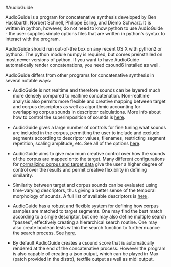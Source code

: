 #AudioGuide

AudioGuide is a program for concatenative synthesis developed by Ben Hackbarth, Norbert Schnell, Philippe Esling, and Diemo Schwarz.  It is written in python, however, do not need to know python to use AudioGuide - the user supplies simple options files that are written in python's syntax to interact with the program.

AudioGuide should run out-of-the box on any recent OS X with python2 or python3.  The python module numpy is required, but comes preinstalled on most newer versions of python.  If you want to have AudioGuide automatically render concatenations, you need csound6 installed as well.

AudioGuide differs from other programs for concatenative synthesis in several notable ways:

* AudioGuide is not realtime and therefore sounds can be layered much more densely compared to realtime concatenation.  Non-realtime analysis also permits more flexible and creative mapping between target and corpus descriptors as well as algorithmic accounting for overlapping corpus sounds in descriptor calculations.  More info about how to control the superimposition of sounds is [here](http://www.benhackbarth.com/audioGuide/docs_v1.35.html#TheSUPERIMPOSEvariabls).

* AudioGuide gives a large number of controls for fine tuning what sounds are included in the corpus, permitting the user to include and exclude segments according to descriptor values, filenames, restricting segment repetition, scaling amplitude, etc.  See all of the options [here](http://www.benhackbarth.com/audioGuide/docs_v1.35.html#TheCORPUSVariable).

* AudioGuide aims to give maximum creative control over how the sounds of the corpus are mapped onto the target.  Many different configurations for [normalizing corpus and target data](http://www.benhackbarth.com/audioGuide/docs_v1.35.html#Normalization) give the user a higher degree of control over the results and permit creative flexibility in defining similarity.

* Similarity between target and corpus sounds can be evaluated using time-varying descriptors, thus giving a better sense of the temporal morphology of sounds.  A full list of available descriptors is [here](http://www.benhackbarth.com/audioGuide/docs_v1.35.html#Appendix1Descriptors).

* AudioGuide has a robust and flexible system for defining how corpus samples are matched to target segments.  One may find the best match according to a single descriptor, but one may also define multiple search "passes", effectively creating a hierarchical search routine.  One may also create boolean tests within the search function to further nuance the search process.  See [here](http://www.benhackbarth.com/audioGuide/docs_v1.35.html#SEARCHvariable).

* By default AudioGuide creates a csound score that is automatically rendered at the end of the concatenative process.  However the program is also capable of creating a json output, which can be played in Max (patch provided in the distro), textfile output as well as midi output.
